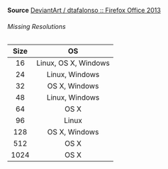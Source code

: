 __Source__ [DeviantArt / dtafalonso :: Firefox Office 2013](http://dtafalonso.deviantart.com/art/Firefox-Office-2013-360065061)

###### Missing Resolutions
| Size |          OS          |
|:----:|:--------------------:|
|  16  | Linux, OS X, Windows |
|  24  |    Linux, Windows    |
|  32  |     OS X, Windows    |
|  48  |    Linux, Windows    |
|  64  |         OS X         |
|  96  |         Linux        |
|  128 |     OS X, Windows    |
|  512 |         OS X         |
| 1024 |         OS X         |